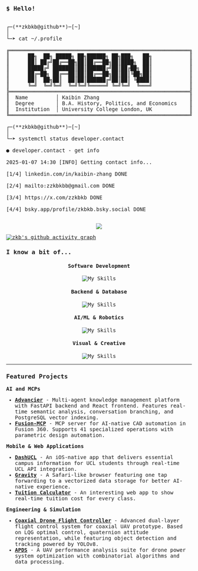 <!--
**zkbkb/zkbkb** is a ✨ _special_ ✨ repository because its `README.md` (this file) appears on your GitHub profile.
-->
<div style="font-family: 'Maple Mono NF CN', 'Maple Mono NF', 'Maple Mono', 'JetBrains Mono', 'Fira Code', 'SF Mono', monospace;">

### **$ Hello!**

<pre>
  
┌─(**zkbkb@github**)─[~]
│ 
└─➤ cat ~/.profile
  
╔══════════════════════════════════════════════════════════╗
║      ██╗  ██╗ █████╗ ██╗██████╗ ██╗███╗   ██╗            ║
║      ██║ ██╔╝██╔══██╗██║██╔══██╗██║████╗  ██║            ║
║      █████╔╝ ███████║██║██████╔╝██║██╔██╗ ██║            ║
║      ██╔═██╗ ██╔══██║██║██╔══██╗██║██║╚██╗██║            ║
║      ██║  ██╗██║  ██║██║██████╔╝██║██║ ╚████║            ║
║      ╚═╝  ╚═╝╚═╝  ╚═╝╚═╝╚═════╝ ╚═╝╚═╝  ╚═══╝            ║
╠══════════════════════════════════════════════════════════╣
║  Name         │ Kaibin Zhang                             ║
║  Degree       │ B.A. History, Politics, and Economics    ║
║  Institution  │ University College London, UK            ║
╚══════════════════════════════════════════════════════════╝
  
┌─(**zkbkb@github**)─[~] 
│ 
└─➤ systemctl status developer.contact
  
● developer.contact - get info
  
2025-01-07 14:30 [INFO] Getting contact info...
  
[1/4] linkedin.com/in/kaibin-zhang DONE
  
[2/4] mailto:zzkbkbb@gmail.com DONE
  
[3/4] https://x.com/zzkbkb DONE
  
[4/4] bsky.app/profile/zkbkb.bsky.social DONE
  
</pre>

<!--
<div align="center">
<img width="70%" src="https://github-readme-streak-stats.herokuapp.com/?user=zkbkb&theme=tokyonight&hide_border=true"/>
</div>
[![GitHub Streak](https://streak-stats.demolab.com?user=zkbkb&hide_border=true&border_radius=4.4&exclude_days=Sun%2CFri%2CSat)](https://git.io/streak-stats)
-->

<div align="center">
<a href="https://git.io/streak-stats"><img src="https://streak-stats.demolab.com?user=zkbkb&hide_border=true&border_radius=4.4&exclude_days=Sun%2CFri%2CSat"/></a>
</div>

[![zkb's github activity graph](https://github-readme-activity-graph.vercel.app/graph?username=zkbkb&theme=github-compact&hide_border=true&days=20&custom_title=Kaibin's%20Contribution%20Graph&hide_title=falses&area=true)](https://github.com/ashutosh00710/github-readme-activity-graph)

### **I know a bit of...**

<div align="center">

#### Software Development
![My Skills](https://go-skill-icons.vercel.app/api/icons?i=python,java,cpp,swift,ts,js,html,css,react,tailwind,flutter,figma)

#### Backend & Database
![My Skills](https://go-skill-icons.vercel.app/api/icons?i=fastapi,nodejs,postgresql,supabase,firebase,cloudflare,gcp)

#### AI/ML & Robotics
![My Skills](https://go-skill-icons.vercel.app/api/icons?i=pytorch,tensorflow,matlab,opencv,cuda,huggingface,jupyter,langchain,autocad,arduino,raspberrypi)


#### Visual & Creative
![My Skills](https://go-skill-icons.vercel.app/api/icons?i=unrealengine,blender,davinci,ae,pr,ps,lightroom)

</div>

---

### Featured Projects

**AI and MCPs**
- **[Advancier](https://github.com/zkbkb/Advancier)** - Multi-agent knowledge management platform with FastAPI backend and React frontend. Features real-time semantic analysis, conversation branching, and PostgreSQL vector indexing.
- **[Fusion-MCP](https://github.com/zkbkb/fusion-mcp)** - MCP server for AI-native CAD automation in Fusion 360. Supports 41 specialized operations with parametric design automation.

**Mobile & Web Applications**
- **[DashUCL](https://github.com/zkbkb/DashUCL)** - An iOS-native app that delivers essential campus information for UCL students through real-time UCL API integration.
- **[Gravity](https://github.com/zkbkb/Gravity)** - A Safari-like browser featuring one tap forwarding to a vectorized data storage for better AI-native experience.
- **[Tuition Calculator](https://github.com/zkbkb/Tuition-Calculator)** - An interesting web app to show real-time tuition cost for every class.

**Engineering & Simulation**
- **[Coaxial Drone Flight Controller](https://github.com/zkbkb/General)** - Advanced dual-layer flight control system for coaxial UAV prototype. Based on LQG optimal control, quaternion attitude representation, while featuring object detection and tracking powered by YOLOv8.
- **[APDS](https://github.com/zkbkb/APDS)** - A UAV performance analysis suite for drone power system optimization with combinatorial algorithms and data processing.

<div align="center">
